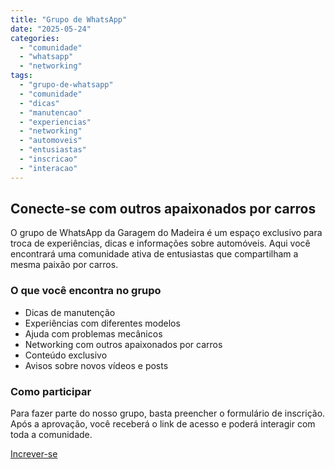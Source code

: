```yaml
---
title: "Grupo de WhatsApp"
date: "2025-05-24"
categories:
  - "comunidade"
  - "whatsapp"
  - "networking"
tags:
  - "grupo-de-whatsapp"
  - "comunidade"
  - "dicas"
  - "manutencao"
  - "experiencias"
  - "networking"
  - "automoveis"
  - "entusiastas"
  - "inscricao"
  - "interacao"
---
```


## Conecte-se com outros apaixonados por carros

O grupo de WhatsApp da Garagem do Madeira é um espaço exclusivo para troca de experiências, dicas e informações sobre automóveis. Aqui você encontrará uma comunidade ativa de entusiastas que compartilham a mesma paixão por carros.

### O que você encontra no grupo

- Dicas de manutenção
- Experiências com diferentes modelos
- Ajuda com problemas mecânicos
- Networking com outros apaixonados por carros
- Conteúdo exclusivo
- Avisos sobre novos vídeos e posts

### Como participar

Para fazer parte do nosso grupo, basta preencher o formulário de inscrição. Após a aprovação, você receberá o link de acesso e poderá interagir com toda a comunidade.

<a href="https://forms.gle/gWwDVjJLBVsVCbZ48" target="_blank" class="btn">Increver-se</a>


